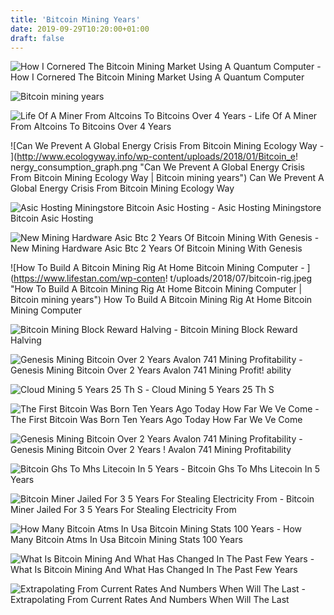 ```yaml
---
title: 'Bitcoin Mining Years'
date: 2019-09-29T10:20:00+01:00
draft: false
---
```


![How I Cornered The Bitcoin Mining Market Using A Quantum Computer - ](https://hackernoon.com/hn-images/1*OkD_DKKrN4o2lYk59ya6Tg.jpeg "How I Cornered The Bitcoin Mining Market Using A Quantum Computer | Bitcoin mining years") How I Cornered The Bitcoin Mining Market Using A Quantum Computer

![Bitcoin mining years](https://steemitimages.com/DQmP6FgWKSbMdt9aj6dKQ7qcM5oKhRfwvnBUhqBmro4tmqE/IMG_0573.jpg "Bitcoin mining years") 

![Life Of A Miner From Altcoins To Bitcoins Over 4 Years - ](https://i.ytimg.com/vi/heiPMY9gOWg/maxresdefault.jpg "Life Of A Miner From Altcoins To Bitcoins Over 4 Years | Bitcoin mining years") Life Of A Miner From Altcoins To Bitcoins Over 4 Years

![Can We Prevent A Global Energy Crisis From Bitcoin Mining Ecology Way - ](http://www.ecologyway.info/wp-content/uploads/2018/01/Bitcoin_e!   nergy_consumption_graph.png "Can We Prevent A Global Energy Crisis From Bitcoin Mining Ecology Way | Bitcoin mining years") Can We Prevent A Global Energy Crisis From Bitcoin Mining Ecology Way

![Asic Hosting Miningstore Bitcoin Asic Hosting - ](https://miningstore.com/wp-content/uploads/2019/02/image4-1.jpeg "Asic Hosting Miningstore Bitcoin Asic Hosting | Bitcoin mining years") Asic Hosting Miningstore Bitcoin Asic Hosting

![New Mining Hardware Asic Btc 2 Years Of Bitcoin Mining With Genesis - ](https://i.ytimg.com/vi/6NgISXuhSJA/maxresdefault.jpg "New Mining Hardware Asic Btc 2 Years Of Bitcoin Mining With Genesis | Bitcoin mining years") New Mining Hardware Asic Btc 2 Years Of Bitcoin Mining With Genesis

 ![How To Build A Bitcoin Mining Rig At Home Bitcoin Mining Computer - ](https://www.lifestan.com/wp-conten!   t/uploads/2018/07/bitcoin-rig.jpeg "How To Build A Bitcoin Mining Rig At Home Bitcoin Mining Computer | Bitcoin mining years") How To Build A Bitcoin Mining Rig At Home Bitcoin Mining Computer

![Bitcoin Mining Block Reward Halving - ](https://etherworld.co/content/images/2017/10/BTC-halvening2.png "Bitcoin Mining Block Reward Halving | Bitcoin mining years") Bitcoin Mining Block Reward Halving

![Genesis Mining Bitcoin Over 2 Years Avalon 741 Mining Profitability - ](https://i1.wp.com/1stminingrig.com/wp-content/uploads/2017/07/Avalon-721-6Ths-ASIC-Bitcoin-Miner-back.jpg "Genesis Mining Bitcoin Over 2 Years Avalon 741 Mining Profitability | Bitcoin mining years") Genesis Mining Bitcoin Over 2 Years Avalon 741 Mining Profit! ability

![Cloud Mining 5 Years 25 Th S - ](https://www.evoglo.com/wp-content/uploads/2018/10/6pack-zoom.jpg "Cloud Mining 5 Years 25 Th S | Bitcoin mining years") Cloud Mining 5 Years 25 Th S

![The First Bitcoin Was Born Ten Years Ago Today How Far We Ve Come - ](https://icdn5.digitaltrends.com/image/bitcoin-mine-10-year-anniversary-375x375.jpg "The First Bitcoin Was Born Ten Years Ago Today How Far We Ve Come | Bitcoin mining years") The First Bitcoin Was Born Ten Years Ago Today How Far We Ve Come

![Genesis Mining Bitcoin Over 2 Years Avalon 741 Mining Profitability - ](https://i1.wp.com/bitcoinexchangeguide.com/wp-content/uploads/2018/04/Canaan-Avalon-741.jpg?resize\u003d696,449\u0026ssl\u003d1 "Genesis Mining Bitcoin Over 2 Years Avalon 741 Mining Profita!   bility | Bitcoin mining years") Genesis Mining Bitcoin Over 2 Years ! Avalon 741 Mining Profitability

![Bitcoin Ghs To Mhs Litecoin In 5 Years - ](https://steemitimages.com/DQmXYVVbfcUkYAeZVmAhM9jsWuJWtS5XA5DmtQWpm2bqRG1/5.png "Bitcoin Ghs To Mhs Litecoin In 5 Years | Bitcoin mining years") Bitcoin Ghs To Mhs Litecoin In 5 Years

![Bitcoin Miner Jailed For 3 5 Years For Stealing Electricity From - ](https://i1.wp.com/technode.com/wp-content/uploads/2018/03/bitcoin_blockchain-700x467.jpg?fit=700%2C467&ssl=1 "Bitcoin Miner Jailed For 3 5 Years For Stealing Electricity From | Bitcoin mining years") Bitcoin Miner Jailed For 3 5 Years For Stealing Electricity From

![How Many Bitcoin Atms In Usa Bitcoin Mining Stats 100 Years - ](https://www.whenmoon.co/wp-content/uploads/2018/12/Statistica-chart-696x549.jpg "How Many Bitcoin Atms!    In Usa Bitcoin Mining Stats 100 Years | Bitcoin mining years") How Many Bitcoin Atms In Usa Bitcoin Mining Stats 100 Years

![What Is Bitcoin Mining And What Has Changed In The Past Few Years - ](https://www.chainbytes.com/wp-content/uploads/2018/07/What-is-Bitcoin-Mining.png "What Is Bitcoin Mining And What Has Changed In The Past Few Years | Bitcoin mining years") What Is Bitcoin Mining And What Has Changed In The Past Few Years

![Extrapolating From Current Rates And Numbers When Will The Last - ](https://qph.fs.quoracdn.net/main-qimg-1abd5e2064bb366de9e50d7ad160369d "Extrapolating From Current Rates And Numbers When Will The Last | Bitcoin mining years") Extrapolating From Current Rates And Numbers When Will The Last